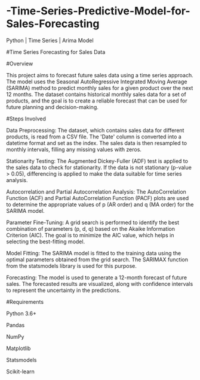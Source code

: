# -Time-Series-Predictive-Model-for-Sales-Forecasting
Python | Time Series | Arima Model


#Time Series Forecasting for Sales Data

#Overview

This project aims to forecast future sales data using a time series approach. The model uses the Seasonal AutoRegressive Integrated Moving Average (SARIMA) method to predict monthly sales for a given product over the next 12 months. The dataset contains historical monthly sales data for a set of products, and the goal is to create a reliable forecast that can be used for future planning and decision-making.

#Steps Involved

Data Preprocessing: The dataset, which contains sales data for different products, is read from a CSV file. The 'Date' column is converted into a datetime format and set as the index. The sales data is then resampled to monthly intervals, filling any missing values with zeros.

Stationarity Testing: The Augmented Dickey-Fuller (ADF) test is applied to the sales data to check for stationarity. If the data is not stationary (p-value > 0.05), differencing is applied to make the data suitable for time series analysis.

Autocorrelation and Partial Autocorrelation Analysis: The AutoCorrelation Function (ACF) and Partial AutoCorrelation Function (PACF) plots are used to determine the appropriate values of p (AR order) and q (MA order) for the SARIMA model.

Parameter Fine-Tuning: A grid search is performed to identify the best combination of parameters (p, d, q) based on the Akaike Information Criterion (AIC). The goal is to minimize the AIC value, which helps in selecting the best-fitting model.

Model Fitting: The SARIMA model is fitted to the training data using the optimal parameters obtained from the grid search. The SARIMAX function from the statsmodels library is used for this purpose.

Forecasting: The model is used to generate a 12-month forecast of future sales. The forecasted results are visualized, along with confidence intervals to represent the uncertainty in the predictions.

#Requirements

Python 3.6+

Pandas

NumPy

Matplotlib

Statsmodels

Scikit-learn
